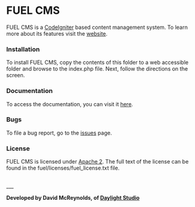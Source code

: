 # FUEL CMS
FUEL CMS is a [CodeIgniter](http://ellislab.com/codeigniter) based content
management system. To learn more about its features visit the
[website](http://www.getfuelcms.com).

### Installation
To install FUEL CMS, copy the contents of this folder to a web accessible
folder and browse to the index.php file. Next, follow the directions on the
screen.

### Documentation
To access the documentation, you can visit it
[here](http://docs.getfuelcms.com).

### Bugs
To file a bug report, go to the
[issues](http://github.com/daylightstudio/FUEL-CMS/issues) page.

### License
FUEL CMS is licensed under
[Apache 2](http://www.apache.org/licenses/LICENSE-2.0.html). The full text of
the license can be found in the fuel/licenses/fuel_license.txt file.

<br>
___

__Developed by David McReynolds, of [Daylight Studio](http://www.thedaylightstudio.com/)__
